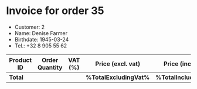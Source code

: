 # Invoice for order 35

- Customer: 2
- Name: Denise Farmer
- Birthdate: 1945-03-24
- Tel.: +32 8 905 55 62

| Product ID | Order Quantity | VAT (%) | Price (excl. vat) | Price (incl. VAT) |
|------------|----------------|---------|-------------------|-------------------|
| **Total** |                 |         | **%TotalExcludingVat%**| **%TotalIncludingVat%** |


